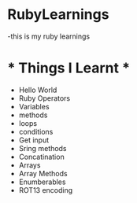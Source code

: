 # RubyLearnings
-this is my ruby learnings
# * Things I Learnt *
- Hello World
- Ruby Operators
- Variables
-  methods
-  loops
-  conditions
-  Get input
-  Sring methods
-  Concatination
-  Arrays
-  Array Methods
-  Enumberables
-  ROT13 encoding
